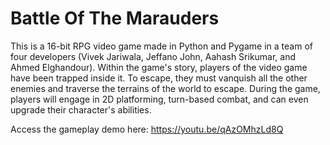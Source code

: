 # Battle Of The Marauders

This is a 16-bit RPG video game made in Python and Pygame in a team of four developers (Vivek Jariwala, Jeffano John, Aahash Srikumar, and Ahmed Elghandour). Within the game's story, players of the video game have been trapped inside it. To escape, they must vanquish all the other enemies and traverse the terrains of the world to escape. During the game, players will engage in 2D platforming, turn-based combat, and can even upgrade their character's abilities.

Access the gameplay demo here: https://youtu.be/qAzOMhzLd8Q
